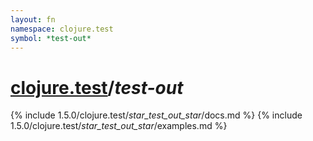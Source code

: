 ```yaml
---
layout: fn
namespace: clojure.test
symbol: *test-out*
---
```


# [clojure.test](../)/*test-out*

{% include 1.5.0/clojure.test/_star_test_out_star_/docs.md %}
{% include 1.5.0/clojure.test/_star_test_out_star_/examples.md %}

